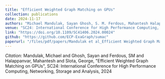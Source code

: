 ```yaml
---
title: "Efficient Weighted Graph Matching on GPUs"
collection: publications
date: 2024-11-17
authors: "Michael Mandulak, Sayan Ghosh, S. M. Ferdous, Mahantesh Halappanvar, and George Slota"
venue: "SC24: International Conference for High Performance Computing, Networking, Storage and Analysis"
link: "https://doi.org/10.1109/SC41406.2024.00024"
github: "https://github.com/ECP-ExaGraph/sumac"
paperurl: "/files/pdf/papers/Mandulak et al_Efficient Weighted Graph Matching on GPUs.pdf"
---
```

*Citation:* Mandulak, Michael and Ghosh, Sayan and Ferdous, SM and Halappanvar, Mahantesh and Slota, George, "Efficient Weighted Graph Matching on GPUs", SC24: International Conference for High Performance Computing, Networking, Storage and Analysis, 2024
